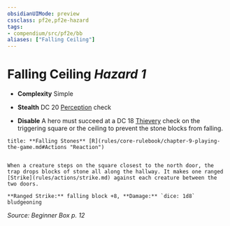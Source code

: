 ```yaml
---
obsidianUIMode: preview
cssclass: pf2e,pf2e-hazard
tags:
- compendium/src/pf2e/bb
aliases: ["Falling Ceiling"]
---
```

# Falling Ceiling *Hazard 1*  

- **Complexity** Simple
- **Stealth** DC 20 [Perception](compendium/skills.md#Perception) check  



- **Disable** A hero must succeed at a DC 18 [Thievery](compendium/skills.md#Thievery) check on the triggering square or the ceiling to prevent the stone blocks from falling.  

```ad-embed-ability
title: **Falling Stones** [R](rules/core-rulebook/chapter-9-playing-the-game.md#Actions "Reaction")


When a creature steps on the square closest to the north door, the trap drops blocks of stone all along the hallway. It makes one ranged [Strike](rules/actions/strike.md) against each creature between the two doors.

**Ranged Strike:** falling block +8, **Damage:** `dice: 1d8` bludgeoning
```

*Source: Beginner Box p. 12*